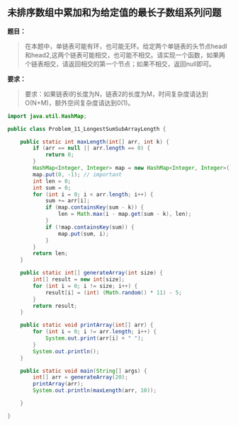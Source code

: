 ## 未排序数组中累加和为给定值的最长子数组系列问题

**题目：**
>在本题中，单链表可能有环，也可能无环。给定两个单链表的头节点headl和head2,这两个链表可能相交，也可能不相交。请实现一个函数，如果两个链表相交，请返回相交的第一个节点；如果不相交，返回null即可。

**要求：**
>要求：如果链表l的长度为N，链表2的长度为M，时间复杂度请达到O(N+M)，额外空间复杂度请达到0(1)。


```java
import java.util.HashMap;

public class Problem_11_LongestSumSubArrayLength {

	public static int maxLength(int[] arr, int k) {
		if (arr == null || arr.length == 0) {
			return 0;
		}
		HashMap<Integer, Integer> map = new HashMap<Integer, Integer>();
		map.put(0, -1); // important
		int len = 0;
		int sum = 0;
		for (int i = 0; i < arr.length; i++) {
			sum += arr[i];
			if (map.containsKey(sum - k)) {
				len = Math.max(i - map.get(sum - k), len);
			}
			if (!map.containsKey(sum)) {
				map.put(sum, i);
			}
		}
		return len;
	}

	public static int[] generateArray(int size) {
		int[] result = new int[size];
		for (int i = 0; i != size; i++) {
			result[i] = (int) (Math.random() * 11) - 5;
		}
		return result;
	}

	public static void printArray(int[] arr) {
		for (int i = 0; i != arr.length; i++) {
			System.out.print(arr[i] + " ");
		}
		System.out.println();
	}

	public static void main(String[] args) {
		int[] arr = generateArray(20);
		printArray(arr);
		System.out.println(maxLength(arr, 10));

	}

}
```